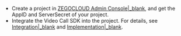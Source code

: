 - Create a project in [ZEGOCLOUD Admin Console\|_blank](https://console.zegocloud.com), and get the AppID and ServerSecret of your project.
- Integrate the Video Call SDK into the project. For details, see [Integration\|_blank](!Integration/SDK_Integration) and [Implementation\|_blank](!Integration/Solution_Implementation).


